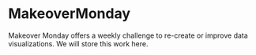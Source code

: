 # MakeoverMonday
Makeover Monday offers a weekly challenge to re-create or improve data visualizations. We will store this work here.
